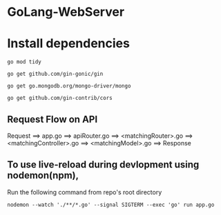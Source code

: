 # GoLang-WebServer

# Install dependencies

`go mod tidy`

`go get github.com/gin-gonic/gin`

`go get go.mongodb.org/mongo-driver/mongo`

`go get github.com/gin-contrib/cors`

## Request Flow on API

Request ==> app.go ==> apiRouter.go ==> \<matchingRouter>.go ==> \<matchingController>.go ==> \<matchingModel>.go ==> Response

## To use live-reload during devlopment using nodemon(npm),

Run the following command from repo's root directory

`nodemon --watch './**/*.go' --signal SIGTERM --exec 'go' run app.go`